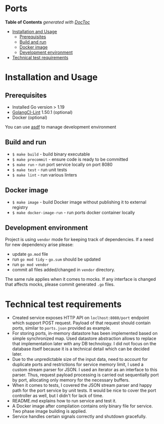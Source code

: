 # Ports

<!-- START doctoc generated TOC please keep comment here to allow auto update -->
<!-- DON'T EDIT THIS SECTION, INSTEAD RE-RUN doctoc TO UPDATE -->
**Table of Contents**  *generated with [DocToc](https://github.com/thlorenz/doctoc)*

- [Installation and Usage](#installation-and-usage)
    - [Prerequisites](#prerequisites)
    - [Build and run](#build-and-run)
    - [Docker image](#docker-image)
    - [Development environment](#development-environment)
- [Technical test requirements](#technical-test-requirements)

<!-- END doctoc generated TOC please keep comment here to allow auto update -->

# Installation and Usage

## Prerequisites

* Installed Go version > 1.19
* [GolangCI-Lint](https://github.com/golangci/golangci-lint) 1.50.1 (optional)
* Docker (optional)

You can use [asdf](https://asdf-vm.com/) to manage development environment

## Build and run

* `$ make build` - build binary executable
* `$ make precommit` - ensure code is ready to be committed
* `$ make run` - run port service locally on port 8080
* `$ make test` - run unit tests
* `$ make lint` - run various linters

## Docker image

* `$ make image` - build Docker image without publishing it to external registry
* `$ make docker-image-run` - run ports docker container locally

## Development environment

Project is using `vendor` mode for keeping track of dependencies. If a need for new dependency arise please:

* update `go.mod` file
* run `go mod tidy` - `go.sum` should be updated
* run `go mod vendor`
* commit all files added/changed in `vendor` directory.

The same rule applies when it comes to mocks. If any interface is changed that affects mocks, please commit
generated `.go` files.

# Technical test requirements

- Created service exposes HTTP API on `loclhost:8080/port` endpoint which support POST request. Payload of that request
  should contain ports, similar to `ports.json` provided as example.
- For storing ports, in-memory datastore has been implemented based on simple synchronized map. Used datastore
  abstraction allows to replace that implementation later with any DB technology. I did not focus on the database itself
  because it is a technical detail which can be decided later.
- Due to the unpredictable size of the input data, need to account for duplicate ports and restrictions for service
  memory limit, I used a custom stream parser for JSON. I used an iterator as an interface to this parser. Thus, request
  payload processing is carried out sequentially port by port, allocating only memory for the necessary buffers.
- When it comes to tests, I covered the JSON stream parser and happy path for the port service by unit tests. It would
  be nice to cover the port controller as well, but I didn't for lack of time.
- README.md explains how to run service and test it.
- A Docker image after compilation contains only binary file for service. Two phase image building is applied.
- Service handles certain signals correctly and shutdown gracefully.
